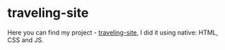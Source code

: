 # traveling-site
Here you can find my project - [traveling-site](https://ivandok13.github.io/traveling-site/), I did it using native: HTML, CSS and JS.
